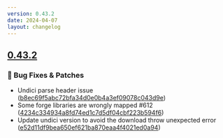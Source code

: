 ```yaml
---
version: 0.43.2
date: 2024-04-07
layout: changelog
---
```

## [0.43.2](#0.43.2)
### 🐛 Bug Fixes & Patches

- Undici parse header issue ([b8ec69f5abc72bfa34d0e0b4a3ef09078c043d9e](https://github.com/Voxelum/x-minecraft-launcher/commit/b8ec69f5abc72bfa34d0e0b4a3ef09078c043d9e))
- Some forge libraries are wrongly mapped #612 ([4234c334934a8fd74ed1c7d5df04cbf223b594f6](https://github.com/Voxelum/x-minecraft-launcher/commit/4234c334934a8fd74ed1c7d5df04cbf223b594f6))
- Update undici version to avoid the download throw unexpected error ([e52d11df9bea650ef621ba870eaa4f4021ed0a94](https://github.com/Voxelum/x-minecraft-launcher/commit/e52d11df9bea650ef621ba870eaa4f4021ed0a94))
